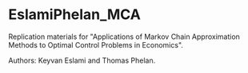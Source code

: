 # EslamiPhelan_MCA
Replication materials for "Applications of Markov Chain Approximation Methods to Optimal Control Problems in Economics".

Authors: Keyvan Eslami and Thomas Phelan. 
